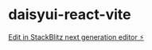 # daisyui-react-vite

[Edit in StackBlitz next generation editor ⚡️](https://stackblitz.com/~/github.com/lucahttp/daisyui-react-vite)